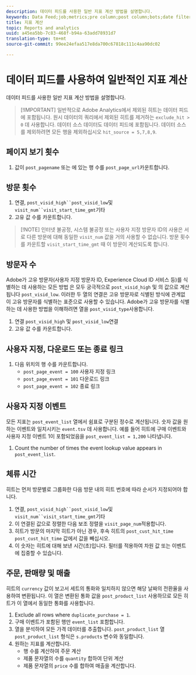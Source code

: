 ```yaml
---
description: 데이터 피드를 사용한 일반 지표 계산 방법을 설명합니다.
keywords: Data Feed;job;metrics;pre column;post column;bots;date filtering;event string;common;formulas
title: 지표 계산
topic: Reports and analytics
uuid: a45ea5bb-7c83-468f-b94a-63add78931d7
translation-type: tm+mt
source-git-commit: 99ee24efaa517e8da700c67818c111c4aa90dc02

---
```



# 데이터 피드를 사용하여 일반적인 지표 계산

데이터 피드를 사용한 일반 지표 계산 방법을 설명합니다.

> [!IMPORTANT] 일반적으로 Adobe Analytics에서 제외된 히트는 데이터 피드에 포함됩니다. 원시 데이터의 쿼리에서 제외된 히트를 제거하는 `exclude_hit > 0` 데 사용합니다. 데이터 소스 데이터도 데이터 피드에 포함됩니다. 데이터 소스를 제외하려면 모든 행을 제외하십시오 `hit_source = 5,7,8,9`.

## 페이지 보기 횟수

1. 값이 `post_pagename` 또는 에 있는 행 수를 `post_page_url`카운트합니다.

## 방문 횟수

1. 연결, `post_visid_high``post_visid_low`및 `visit_num``visit_start_time_gmt`기타
1. 고유 값 수를 카운트합니다.

> [!NOTE] 인터넷 불공정, 시스템 불공정 또는 사용자 지정 방문자 ID의 사용은 서로 다른 방문에 대해 동일한 `visit_num` 값을 거의 사용할 수 없습니다. 방문 횟수를 카운트할 `visit_start_time_gmt` 때 이 방문이 계산되도록 합니다.

## 방문자 수

Adobe가 고유 방문자(사용자 지정 방문자 ID, Experience Cloud ID 서비스 등)를 식별하는 데 사용하는 모든 방법 은 모두 궁극적으로 `post_visid_high` 및 의 값으로 계산됩니다 `post_visid_low`. 이러한 두 열의 연결은 고유 방문자로 식별된 방식에 관계없이 고유 방문자를 식별하는 표준으로 사용할 수 있습니다. Adobe가 고유 방문자를 식별하는 데 사용한 방법을 이해하려면 열을 `post_visid_type`사용합니다.

1. 연결 `post_visid_high` 및 `post_visid_low`연결
2. 고유 값 수를 카운트합니다.

## 사용자 지정, 다운로드 또는 종료 링크

1. 다음 위치의 행 수를 카운트합니다.
   * `post_page_event = 100` 사용자 지정 링크
   * `post_page_event = 101` 다운로드 링크
   * `post_page_event = 102` 종료 링크

## 사용자 지정 이벤트

모든 지표는 `post_event_list` 열에서 쉼표로 구분된 정수로 계산됩니다. 숫자 값을 원하는 이벤트와 일치시키는 `event.tsv` 데 사용합니다. 예를 들어 히트에 구매 이벤트와 사용자 지정 이벤트 1이 포함되었음을 `post_event_list = 1,200` 나타냅니다.

1. Count the number of times the event lookup value appears in `post_event_list`.

## 체류 시간

히트는 먼저 방문별로 그룹화한 다음 방문 내의 히트 번호에 따라 순서가 지정되어야 합니다.

1. 연결, `post_visid_high``post_visid_low`및 `visit_num``visit_start_time_gmt`기타
2. 이 연결된 값으로 정렬한 다음 보조 정렬을 `visit_page_num`적용합니다.
3. 히트가 방문의 마지막 히트가 아닌 경우, 후속 히트의 `post_cust_hit_time` `post_cust_hit_time` 값에서 값을 빼십시오.
4. 이 숫자는 히트에 대해 보낸 시간(초)입니다. 필터를 적용하여 차원 값 또는 이벤트에 집중할 수 있습니다.

## 주문, 판매량 및 매출

히트의 `currency` 값이 보고서 세트의 통화와 일치하지 않으면 해당 날짜의 전환율을 사용하여 변환됩니다. 이 열은 변환된 통화 값을 `post_product_list` 사용하므로 모든 히트가 이 열에서 동일한 통화를 사용합니다.

1. Exclude all rows where `duplicate_purchase = 1`.
2. 구매 이벤트가 포함된 행만 `event_list` 포함합니다.
3. 열을 분석하여 모든 가격 데이터를 추출합니다. `post_product_list` 열 `post_product_list` 형식은 `s.products` 변수와 동일합니다.
4. 원하는 지표를 계산합니다.
   * 행 수를 계산하여 주문 계산
   * 제품 문자열의 수를 `quantity` 합하여 단위 계산
   * 제품 문자열의 `price` 수를 합하여 매출을 계산합니다.
